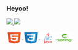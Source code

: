 ### Heyoo!

<div>
  <a href="https://github.com/frateu">
  <img height="180em" src="https://github-readme-stats.vercel.app/api?username=frateu&show_icons=true&theme=omni&include_all_commits=true&count_private=true"/>
  <img height="180em" src="https://github-readme-stats.vercel.app/api/top-langs/?username=frateu&layout=compact&langs_count=7&theme=omni"/>
</div>
<div style="display: inline_block"><br>
  <img align="center" alt="Teu-HTML" height="30" width="40" src="https://raw.githubusercontent.com/devicons/devicon/master/icons/html5/html5-original.svg">
  <img align="center" alt="Teu-CSS" height="30" width="40" src="https://raw.githubusercontent.com/devicons/devicon/master/icons/css3/css3-original.svg">
  <img align="center" alt="Teu-Java" height="30" width="40" src="https://github.com/devicons/devicon/blob/master/icons/java/java-original-wordmark.svg">
  <img align="center" alt="Teu-Spring" height="30" width="40" src="https://github.com/devicons/devicon/blob/master/icons/spring/spring-original-wordmark.svg">
</div>
